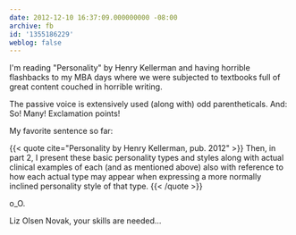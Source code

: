 ```yaml
---
date: 2012-12-10 16:37:09.000000000 -08:00
archive: fb
id: '1355186229'
weblog: false
---
```


I'm reading "Personality" by Henry Kellerman and having horrible flashbacks to my MBA days where we were subjected to textbooks full of great content couched in horrible writing.

The passive voice is extensively used (along with) odd parentheticals. And: So! Many! Exclamation points! 

My favorite sentence so far:

{{< quote cite="Personality by Henry Kellerman, pub. 2012" >}}
Then, in part 2, I present these basic personality types and styles along with actual clinical examples of each (and as mentioned above) also with reference to how each actual type may appear when expressing a more normally inclined personality style of that type.
{{< /quote >}}

o_O.

Liz Olsen Novak, your skills are needed...
